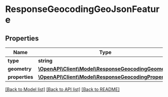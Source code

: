 # ResponseGeocodingGeoJsonFeature

## Properties
Name | Type | Description | Notes
------------ | ------------- | ------------- | -------------
**type** | **string** |  | 
**geometry** | [**\OpenAPI\Client\Model\ResponseGeocodingGeometry**](ResponseGeocodingGeometry.md) |  | 
**properties** | [**\OpenAPI\Client\Model\ResponseGeocodingProperties**](ResponseGeocodingProperties.md) |  | 

[[Back to Model list]](../README.md#documentation-for-models) [[Back to API list]](../README.md#documentation-for-api-endpoints) [[Back to README]](../README.md)


